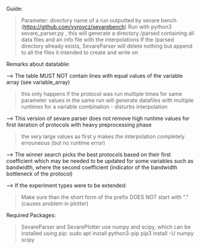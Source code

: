 Guide:

> Parameter: directory name of a run outputted by sevare bench (https://github.com/vyrovcz/sevarebench)
> Run with python3 sevare_parser.py <name of directory>, this will generate a directory /parsed containing all data files and an info file with the interpolations
> If the /parsed directory already exists, SevareParser will delete nothing but append to all the files it intended to create and write on

Remarks about datatable: 
  
--> The table MUST NOT contain lines with equal values of the variable array (see variable_array) 
> this only happens if the protocol was run multiple times for same parameter values in the same run
> will generate datafiles with multiple runtimes for a variable combination - disturbs interpolation

--> This version of sevare parser does not remove high runtime values for first iteration of protocols with heavy preprocessing phase
> the very large values as first y makes the interpolation completely errouneous (but no runtime error)

--> The winner search picks the best protocols based on their first coefficient which may be needed to be updated for some variables such as bandwidth, where the second coefficient (indicator of the bandwidth bottleneck of the protocol)

--> If the experiment types were to be extended:
> Make sure than the short form of the prefix DOES NOT start with "." (causes problem in plotter)

Required Packages:
> SevareParser and SevarePlotter use numpy and scipy, which can be installed using pip:
sudo apt install python3-pip
pip3 install -U numpy scipy